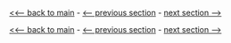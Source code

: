 [<<-- back to main](../../README.md) - [<-- previous section](../section%207%20model%20view%20controller/section7-notes.md) - [next section -->](../../README.md)


[<<-- back to main](../../README.md) - [<-- previous section](../section%207%20model%20view%20controller/section7-notes.md) - [next section -->](../../README.md)
